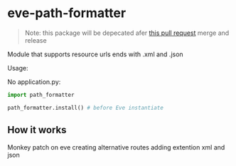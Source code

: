 eve-path-formatter
==================

> Note: this package will be depecated afer [this pull request](https://github.com/pyeve/eve/pull/1201) merge and release


Module that supports resource urls ends with .xml and .json

Usage:

No application.py:

```python
import path_formatter

path_formatter.install() # before Eve instantiate
```

How it works
------------

Monkey patch on eve creating alternative routes adding extention xml and json
